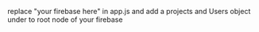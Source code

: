 replace "your firebase here" in app.js and add a projects and Users object under to root node of your firebase
